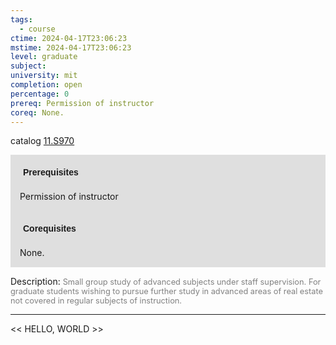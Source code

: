 ```yaml
---
tags:
  - course
ctime: 2024-04-17T23:06:23
mstime: 2024-04-17T23:06:23
level: graduate
subject: 
university: mit
completion: open
percentage: 0
prereq: Permission of instructor
coreq: None.
---
```


catalog [11.S970](http://student.mit.edu/catalog/m11c.html#11.S970)

<span style="display: block; padding: 15px; background-color: rgb(100, 100, 100, 0.2);"><font id="m_prereq655_0" style="display: block; font-family: Arial, sans-serif; font-weight: bold; padding: 5px">Prerequisites</font><br><span id="prereq655_0">Permission of instructor</span></span>
<span style="display: block; padding: 15px; background-color: rgb(100, 100, 100, 0.2);"><font id="m_coreq655_0" style="display: block; font-family: Arial, sans-serif; font-weight: bold; padding: 5px">Corequisites</font><br><span id="coreq655_0">None.</span></span>

<font style="">Description:</font>
<font style="color: grey; font-size: 0.8rem;">Small group study of advanced subjects under staff supervision. For graduate students wishing to pursue further study in advanced areas of real estate not covered in regular subjects of instruction.</font>



---

<< HELLO, WORLD >>
